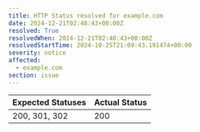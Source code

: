 ```yaml
---
title: HTTP Status resolved for example.com
date: 2024-12-21T02:48:43+00:00Z
resolved: True
resolvedWhen: 2024-12-21T02:48:43+00:00Z
resolvedStartTime: 2024-10-25T21:09:43.191474+00:00
severity: notice
affected:
  - example.com
section: issue
---
```


| Expected Statuses | Actual Status  |
|-------------------|----------------|
| 200, 301, 302 | 200 |
